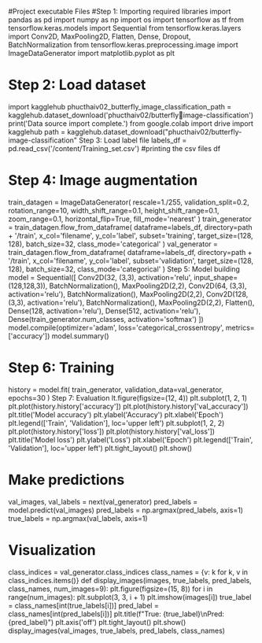 #Project executable Files
#Step 1: Importing required libraries
import pandas as pd
import numpy as np
import os
import tensorflow as tf
from tensorflow.keras.models import Sequential
from tensorflow.keras.layers import Conv2D, MaxPooling2D, Flatten, Dense, Dropout, BatchNormalization
from tensorflow.keras.preprocessing.image import ImageDataGenerator
import matplotlib.pyplot as plt
# Step 2: Load dataset
import kagglehub
phucthaiv02_butterfly_image_classification_path = kagglehub.dataset_download('phucthaiv02/butterflyimage-classification')
print('Data source import complete.')
from google.colab import drive
import kagglehub
path = kagglehub.dataset_download("phucthaiv02/butterfly-image-classification"
Step 3: Load label file
labels_df = pd.read_csv('/content/Training_set.csv')
#printing the csv files
df
# Step 4: Image augmentation
train_datagen = ImageDataGenerator(
rescale=1./255, 
validation_split=0.2, 
rotation_range=10, 
width_shift_range=0.1, 
height_shift_range=0.1, 
zoom_range=0.1,
horizontal_flip=True,
fill_mode='nearest' )
train_generator = train_datagen.flow_from_dataframe(
dataframe=labels_df, 
directory=path + '/train', 
x_col='filename', 
y_col='label', 
subset='training', 
target_size=(128, 128), 
batch_size=32, class_mode='categorical' )
val_generator = train_datagen.flow_from_dataframe(
dataframe=labels_df,
directory=path + '/train',
x_col='filename',
y_col='label', 
subset='validation', 
target_size=(128, 128), 
batch_size=32, 
class_mode='categorical' )
Step 5: Model building
model = Sequential([
Conv2D(32, (3,3), 
activation='relu', 
input_shape=(128,128,3)),
BatchNormalization(),
MaxPooling2D(2,2), 
Conv2D(64, (3,3), 
activation='relu'), 
BatchNormalization(),
MaxPooling2D(2,2), 
Conv2D(128, (3,3), 
activation='relu'), 
BatchNormalization(), 
MaxPooling2D(2,2),
Flatten(), 
Dense(128,
activation='relu'), 
Dense(512, activation='relu'),
Dense(train_generator.num_classes, activation='softmax')
])
model.compile(optimizer='adam', loss='categorical_crossentropy', metrics=['accuracy'])
model.summary()
# Step 6: Training
history = model.fit(
train_generator, validation_data=val_generator, epochs=30
)
Step 7: Evaluation
lt.figure(figsize=(12, 4))
plt.subplot(1, 2, 1)
plt.plot(history.history['accuracy'])
plt.plot(history.history['val_accuracy'])
plt.title('Model accuracy')
plt.ylabel('Accuracy')
plt.xlabel('Epoch')
plt.legend(['Train', 'Validation'], loc='upper left')
plt.subplot(1, 2, 2)
plt.plot(history.history['loss'])
plt.plot(history.history['val_loss'])
plt.title('Model loss')
plt.ylabel('Loss')
plt.xlabel('Epoch')
plt.legend(['Train', 'Validation'], loc='upper left')
plt.tight_layout()
plt.show()
# Make predictions
val_images, val_labels = next(val_generator)
pred_labels = model.predict(val_images)
pred_labels = np.argmax(pred_labels, axis=1)
true_labels = np.argmax(val_labels, axis=1)
# Visualization
class_indices = val_generator.class_indices
class_names = {v: k for k, v in class_indices.items()}
def display_images(images, true_labels, pred_labels, class_names, num_images=9):
plt.figure(figsize=(15, 8))
for i in range(num_images):
plt.subplot(3, 3, i + 1)
plt.imshow(images[i])
true_label = class_names[int(true_labels[i])]
pred_label = class_names[int(pred_labels[i])]
plt.title(f"True: {true_label}\nPred: {pred_label}")
plt.axis('off')
plt.tight_layout()
plt.show()
display_images(val_images, true_labels, pred_labels, class_names)
